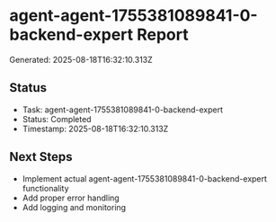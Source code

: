 # agent-agent-1755381089841-0-backend-expert Report

Generated: 2025-08-18T16:32:10.313Z

## Status
- Task: agent-agent-1755381089841-0-backend-expert
- Status: Completed
- Timestamp: 2025-08-18T16:32:10.313Z

## Next Steps
- Implement actual agent-agent-1755381089841-0-backend-expert functionality
- Add proper error handling
- Add logging and monitoring
